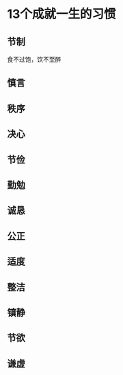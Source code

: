 # 13个成就一生的习惯
## 节制
食不过饱，饮不至醉

## 慎言

## 秩序

## 决心

## 节俭

## 勤勉

## 诚恳

## 公正

## 适度

## 整洁

## 镇静

## 节欲

## 谦虚
